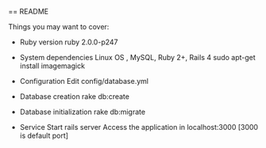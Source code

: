 == README

Things you may want to cover:

* Ruby version
  ruby 2.0.0-p247

* System dependencies
  Linux OS , MySQL, Ruby 2+, Rails 4
  sudo apt-get install imagemagick

* Configuration
  Edit config/database.yml

* Database creation
  rake db:create

* Database initialization
  rake db:migrate

* Service Start
  rails server
  Access the application in localhost:3000 [3000 is default port]